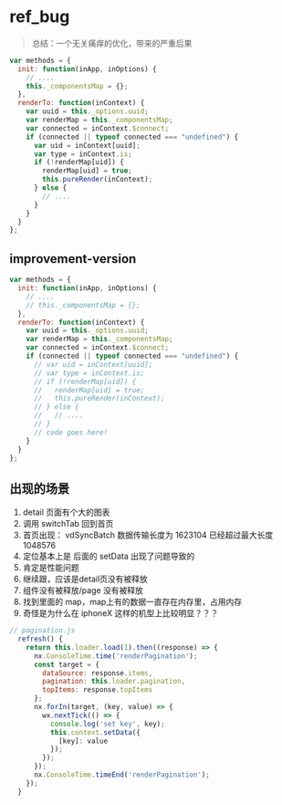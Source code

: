 # ref_bug
> 总结：一个无关痛痒的优化，带来的严重后果
<!-- # /Users/feizheng/finxos/institute-miaotu/node_modules/next-weapp-boot/lib/middlewares/redux-boot.js -->
```js
var methods = {
  init: function(inApp, inOptions) {
    // .... 
    this._componentsMap = {};
  },
  renderTo: function(inContext) {
    var uuid = this._options.uuid;
    var renderMap = this._componentsMap;
    var connected = inContext.$connect;
    if (connected || typeof connected === "undefined") {
      var uid = inContext[uuid];
      var type = inContext.is;
      if (!renderMap[uid]) {
        renderMap[uid] = true;
        this.pureRender(inContext);
      } else {
        // ....
      }
    }
  }
};
```


## improvement-version
```js
var methods = {
  init: function(inApp, inOptions) {
    // .... 
    // this._componentsMap = {};
  },
  renderTo: function(inContext) {
    var uuid = this._options.uuid;
    var renderMap = this._componentsMap;
    var connected = inContext.$connect;
    if (connected || typeof connected === "undefined") {
      // var uid = inContext[uuid];
      // var type = inContext.is;
      // if (!renderMap[uid]) {
      //   renderMap[uid] = true;
      //   this.pureRender(inContext);
      // } else {
      //   // ....
      // }
      // code goes here!
    }
  }
};
```


## 出现的场景
1. detail 页面有个大的图表
2. 调用 switchTab 回到首页
3. 首页出现： vdSyncBatch 数据传输长度为 1623104 已经超过最大长度 1048576 
4. 定位基本上是 后面的 setData 出现了问题导致的
5. 肯定是性能问题
6. 继续跟，应该是detail页没有被释放
7. 组件没有被释放/page 没有被释放
8. 找到里面的 map，map上有的数据一直存在内存里，占用内存
9. 奇怪是为什么在 iphoneX 这样的机型上比较明显？？？

```js
// pagination.js
  refresh() {
    return this.loader.load(1).then((response) => {
      nx.ConsoleTime.time('renderPagination');
      const target = {
        dataSource: response.items,
        pagination: this.loader.pagination,
        topItems: response.topItems
      };
      nx.forIn(target, (key, value) => {
        wx.nextTick(() => {
          console.log('set key', key);
          this.context.setData({
            [key]: value
          });
        });
      });
      nx.ConsoleTime.timeEnd('renderPagination');
    });
  }
```
